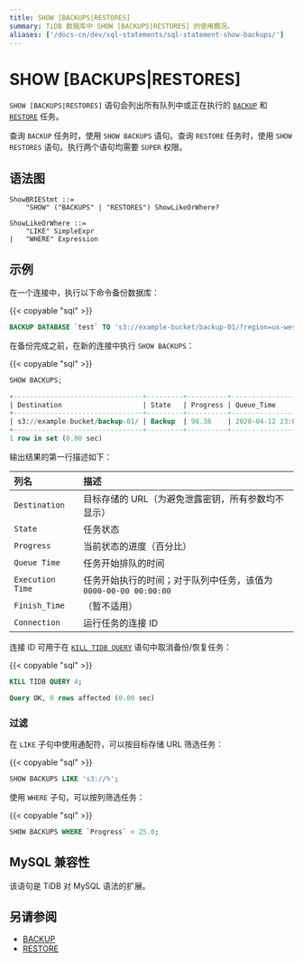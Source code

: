 ```yaml
---
title: SHOW [BACKUPS|RESTORES]
summary: TiDB 数据库中 SHOW [BACKUPS|RESTORES] 的使用概况。
aliases: ['/docs-cn/dev/sql-statements/sql-statement-show-backups/']
---
```


# SHOW [BACKUPS|RESTORES]

`SHOW [BACKUPS|RESTORES]` 语句会列出所有队列中或正在执行的 [`BACKUP`](/sql-statements/sql-statement-backup.md) 和 [`RESTORE`](/sql-statements/sql-statement-restore.md) 任务。

查询 `BACKUP` 任务时，使用 `SHOW BACKUPS` 语句。查询 `RESTORE` 任务时，使用 `SHOW RESTORES` 语句。执行两个语句均需要 `SUPER` 权限。

## 语法图

```ebnf+diagram
ShowBRIEStmt ::=
    "SHOW" ("BACKUPS" | "RESTORES") ShowLikeOrWhere?

ShowLikeOrWhere ::=
    "LIKE" SimpleExpr
|   "WHERE" Expression
```

## 示例

在一个连接中，执行以下命令备份数据库：

{{< copyable "sql" >}}

```sql
BACKUP DATABASE `test` TO 's3://example-bucket/backup-01/?region=us-west-1';
```

在备份完成之前，在新的连接中执行 `SHOW BACKUPS`：

{{< copyable "sql" >}}

```sql
SHOW BACKUPS;
```

```sql
+--------------------------------+---------+----------+---------------------+---------------------+-------------+------------+
| Destination                    | State   | Progress | Queue_Time          | Execution_Time      | Finish_Time | Connection |
+--------------------------------+---------+----------+---------------------+---------------------+-------------+------------+
| s3://example-bucket/backup-01/ | Backup  | 98.38    | 2020-04-12 23:09:03 | 2020-04-12 23:09:25 |        NULL |          4 |
+--------------------------------+---------+----------+---------------------+---------------------+-------------+------------+
1 row in set (0.00 sec)
```

输出结果的第一行描述如下：

| 列名 | 描述 |
| :-------- | :--------- |
| `Destination` | 目标存储的 URL（为避免泄露密钥，所有参数均不显示） |
| `State` | 任务状态 |
| `Progress` | 当前状态的进度（百分比） |
| `Queue Time` | 任务开始排队的时间 |
| `Execution Time` | 任务开始执行的时间；对于队列中任务，该值为 `0000-00-00 00:00:00` |
| `Finish_Time` | （暂不适用） |
| `Connection` | 运行任务的连接 ID |

连接 ID 可用于在 [`KILL TIDB QUERY`](/sql-statements/sql-statement-kill.md) 语句中取消备份/恢复任务：

{{< copyable "sql" >}}

```sql
KILL TIDB QUERY 4;
```

```sql
Query OK, 0 rows affected (0.00 sec)
```

### 过滤

在 `LIKE` 子句中使用通配符，可以按目标存储 URL 筛选任务：

{{< copyable "sql" >}}

```sql
SHOW BACKUPS LIKE 's3://%';
```

使用 `WHERE` 子句，可以按列筛选任务：

{{< copyable "sql" >}}

```sql
SHOW BACKUPS WHERE `Progress` < 25.0;
```

## MySQL 兼容性

该语句是 TiDB 对 MySQL 语法的扩展。

## 另请参阅

* [BACKUP](/sql-statements/sql-statement-backup.md)
* [RESTORE](/sql-statements/sql-statement-restore.md)

